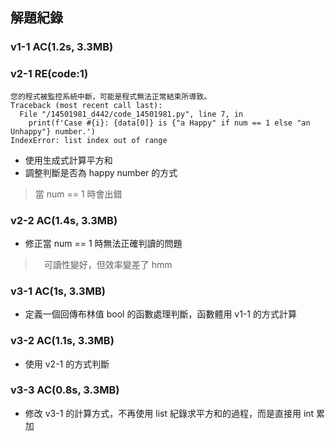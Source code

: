 ## 解題紀錄
### v1-1 AC(1.2s, 3.3MB)

### v2-1 RE(code:1)
```text
您的程式被監控系統中斷，可能是程式無法正常結束所導致。
Traceback (most recent call last):
  File "/14501981_d442/code_14501981.py", line 7, in 
    print(f'Case #{i}: {data[0]} is {"a Happy" if num == 1 else "an Unhappy"} number.')
IndexError: list index out of range
```
- 使用生成式計算平方和
- 調整判斷是否為 happy number 的方式
> 當 num == 1 時會出錯

### v2-2 AC(1.4s, 3.3MB)
- 修正當 num == 1 時無法正確判讀的問題
>　可讀性變好，但效率變差了 hmm

### v3-1 AC(1s, 3.3MB)
- 定義一個回傳布林值 bool 的函數處理判斷，函數體用 v1-1 的方式計算

### v3-2 AC(1.1s, 3.3MB)
- 使用 v2-1 的方式判斷

### v3-3 AC(0.8s, 3.3MB)
- 修改 v3-1 的計算方式，不再使用 list 紀錄求平方和的過程，而是直接用 int 累加